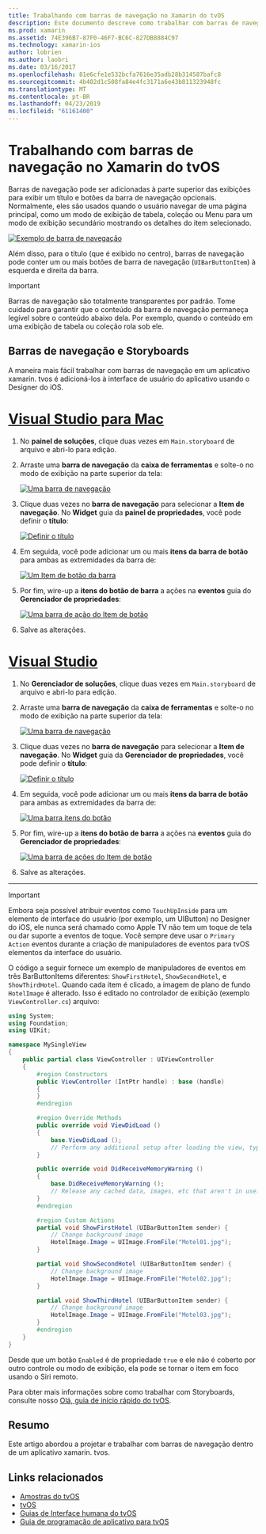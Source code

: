```yaml
---
title: Trabalhando com barras de navegação no Xamarin do tvOS
description: Este documento descreve como trabalhar com barras de navegação em um aplicativo tvOS criados com o Xamarin. Ele aborda a configuração barras de navegação em um storyboard e respondendo a eventos desses botões.
ms.prod: xamarin
ms.assetid: 74E396B7-87F0-46F7-BC6C-827DB8884C97
ms.technology: xamarin-ios
author: lobrien
ms.author: laobri
ms.date: 03/16/2017
ms.openlocfilehash: 81e6cfe1e532bcfa7616e35adb28b314587bafc8
ms.sourcegitcommit: 4b402d1c508fa84e4fc3171a6e43b811323948fc
ms.translationtype: MT
ms.contentlocale: pt-BR
ms.lasthandoff: 04/23/2019
ms.locfileid: "61161400"
---
```

# <a name="working-with-tvos-navigation-bars-in-xamarin"></a>Trabalhando com barras de navegação no Xamarin do tvOS

Barras de navegação pode ser adicionadas à parte superior das exibições para exibir um título e botões da barra de navegação opcionais. Normalmente, eles são usados quando o usuário navegar de uma página principal, como um modo de exibição de tabela, coleção ou Menu para um modo de exibição secundário mostrando os detalhes do item selecionado.

[![](navigation-bars-images/navbar01.png "Exemplo de barra de navegação")](navigation-bars-images/navbar01.png#lightbox)

Além disso, para o título (que é exibido no centro), barras de navegação pode conter um ou mais botões de barra de navegação (`UIBarButtonItem`) à esquerda e direita da barra.

> [!IMPORTANT]
> Barras de navegação são totalmente transparentes por padrão. Tome cuidado para garantir que o conteúdo da barra de navegação permaneça legível sobre o conteúdo abaixo dela. Por exemplo, quando o conteúdo em uma exibição de tabela ou coleção rola sob ele.

<a name="Navigation-Bars-and-Storyboards" />

## <a name="navigation-bars-and-storyboards"></a>Barras de navegação e Storyboards

A maneira mais fácil trabalhar com barras de navegação em um aplicativo xamarin. tvos é adicioná-los à interface de usuário do aplicativo usando o Designer do iOS.

# <a name="visual-studio-for-mactabmacos"></a>[Visual Studio para Mac](#tab/macos)

1. No **painel de soluções**, clique duas vezes em `Main.storyboard` de arquivo e abri-lo para edição.
1. Arraste uma **barra de navegação** da **caixa de ferramentas** e solte-o no modo de exibição na parte superior da tela: 

    [![](navigation-bars-images/navbar02.png "Uma barra de navegação")](navigation-bars-images/navbar02.png#lightbox)
1. Clique duas vezes no **barra de navegação** para selecionar a **Item de navegação**. No **Widget** guia da **painel de propriedades**, você pode definir o **título**: 

    [![](navigation-bars-images/navbar03.png "Definir o título")](navigation-bars-images/navbar03.png#lightbox)
1. Em seguida, você pode adicionar um ou mais **itens da barra de botão** para ambas as extremidades da barra de: 

    [![](navigation-bars-images/navbar04.png "Um Item de botão da barra")](navigation-bars-images/navbar04.png#lightbox)
1. Por fim, wire-up a **itens do botão de barra** a ações na **eventos** guia do **Gerenciador de propriedades**: 

    [![](navigation-bars-images/navbar05.png "Uma barra de ação do Item de botão")](navigation-bars-images/navbar05.png#lightbox)
1. Salve as alterações.


# <a name="visual-studiotabwindows"></a>[Visual Studio](#tab/windows)


1. No **Gerenciador de soluções**, clique duas vezes em `Main.storyboard` de arquivo e abri-lo para edição.
1. Arraste uma **barra de navegação** da **caixa de ferramentas** e solte-o no modo de exibição na parte superior da tela: 

    [![](navigation-bars-images/navbar02-vs.png "Uma barra de navegação")](navigation-bars-images/navbar02-vs.png#lightbox)
1. Clique duas vezes no **barra de navegação** para selecionar a **Item de navegação**. No **Widget** guia da **Gerenciador de propriedades**, você pode definir o **título**: 

    [![](navigation-bars-images/navbar03-vs.png "Definir o título")](navigation-bars-images/navbar03-vs.png#lightbox)
1. Em seguida, você pode adicionar um ou mais **itens da barra de botão** para ambas as extremidades da barra de: 

    [![](navigation-bars-images/navbar04-vs.png "Uma barra itens do botão")](navigation-bars-images/navbar04-vs.png#lightbox)
1. Por fim, wire-up a **itens do botão de barra** a ações na **eventos** guia do **Gerenciador de propriedades**: 

    [![](navigation-bars-images/navbar05-vs.png "Uma barra de ações do Item de botão")](navigation-bars-images/navbar05-vs.png#lightbox)
1. Salve as alterações.


-----

> [!IMPORTANT]
> Embora seja possível atribuir eventos como `TouchUpInside` para um elemento de interface do usuário (por exemplo, um UIButton) no Designer do iOS, ele nunca será chamado como Apple TV não tem um toque de tela ou dar suporte a eventos de toque. Você sempre deve usar o `Primary Action` eventos durante a criação de manipuladores de eventos para tvOS elementos da interface do usuário.

O código a seguir fornece um exemplo de manipuladores de eventos em três BarButtonItems diferentes: `ShowFirstHotel`, `ShowSecondHotel`, e `ShowThirdHotel`. Quando cada item é clicado, a imagem de plano de fundo `HotelImage` é alterado. Isso é editado no controlador de exibição (exemplo `ViewController.cs`) arquivo:

```csharp
using System;
using Foundation;
using UIKit;

namespace MySingleView
{
    public partial class ViewController : UIViewController
    {
        #region Constructors
        public ViewController (IntPtr handle) : base (handle)
        {
        }
        #endregion

        #region Override Methods
        public override void ViewDidLoad ()
        {
            base.ViewDidLoad ();
            // Perform any additional setup after loading the view, typically from a nib.
        }

        public override void DidReceiveMemoryWarning ()
        {
            base.DidReceiveMemoryWarning ();
            // Release any cached data, images, etc that aren't in use.
        }
        #endregion

        #region Custom Actions
        partial void ShowFirstHotel (UIBarButtonItem sender) {
            // Change background image
            HotelImage.Image = UIImage.FromFile("Motel01.jpg");
        }

        partial void ShowSecondHotel (UIBarButtonItem sender) {
            // Change background image
            HotelImage.Image = UIImage.FromFile("Motel02.jpg");
        }

        partial void ShowThirdHotel (UIBarButtonItem sender) {
            // Change background image
            HotelImage.Image = UIImage.FromFile("Motel03.jpg");
        }
        #endregion
    }
}
```

Desde que um botão `Enabled` é de propriedade `true` e ele não é coberto por outro controle ou modo de exibição, ela pode se tornar o item em foco usando o Siri remoto.

Para obter mais informações sobre como trabalhar com Storyboards, consulte nosso [Olá, guia de início rápido do tvOS](~/ios/tvos/get-started/hello-tvos.md). 

<a name="Summary" />

## <a name="summary"></a>Resumo

Este artigo abordou a projetar e trabalhar com barras de navegação dentro de um aplicativo xamarin. tvos.



## <a name="related-links"></a>Links relacionados

- [Amostras do tvOS](https://developer.xamarin.com/samples/tvos/all/)
- [tvOS](https://developer.apple.com/tvos/)
- [Guias de Interface humana do tvOS](https://developer.apple.com/tvos/human-interface-guidelines/)
- [Guia de programação de aplicativo para tvOS](https://developer.apple.com/library/prerelease/tvos/documentation/General/Conceptual/AppleTV_PG/)
